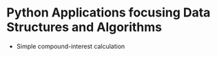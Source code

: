 # Python Applications focusing Data Structures and Algorithms

* Simple compound-interest calculation
